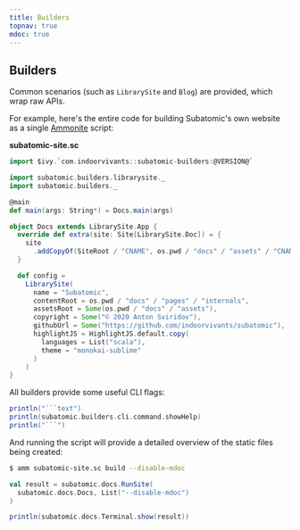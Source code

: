 ```yaml
---
title: Builders
topnav: true
mdoc: true
---
```



## Builders

Common scenarios (such as `LibrarySite` and `Blog`) are provided, which wrap raw APIs.

For example, here's the entire code for building Subatomic's own website as a single [Ammonite](https://ammonite.io) script:

**subatomic-site.sc**

```scala
import $ivy.`com.indoorvivants::subatomic-builders:@VERSION@`

import subatomic.builders.librarysite._
import subatomic.builders._

@main
def main(args: String*) = Docs.main(args)

object Docs extends LibrarySite.App {
  override def extra(site: Site[LibrarySite.Doc]) = {
    site
      .addCopyOf(SiteRoot / "CNAME", os.pwd / "docs" / "assets" / "CNAME")
  }

  def config =
    LibrarySite(
      name = "Subatomic",
      contentRoot = os.pwd / "docs" / "pages" / "internals",
      assetsRoot = Some(os.pwd / "docs" / "assets"),
      copyright = Some("© 2020 Anton Sviridov"),
      githubUrl = Some("https://github.com/indoorvivants/subatomic"),
      highlightJS = HighlightJS.default.copy(
        languages = List("scala"),
        theme = "monokai-sublime"
      )
    )
}
```

All builders provide some useful CLI flags:

```scala mdoc:passthrough
println("```text")
println(subatomic.builders.cli.command.showHelp)
println("```")
```

And running the script will provide a detailed overview of 
the static files being created:

```bash
$ amm subatomic-site.sc build --disable-mdoc
```

```scala 
val result = subatomic.docs.RunSite(
  subatomic.docs.Docs, List("--disable-mdoc")
)

println(subatomic.docs.Terminal.show(result))
```
